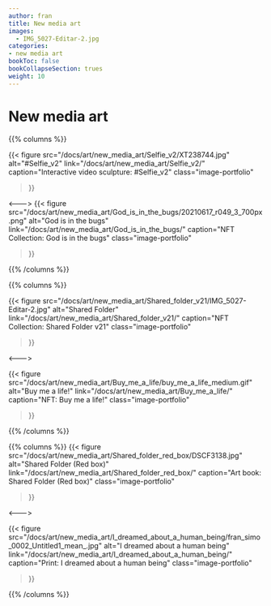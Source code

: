 ```yaml
---
author: fran
title: New media art
images:
  - IMG_5027-Editar-2.jpg
categories:
- new media art
bookToc: false
bookCollapseSection: trues
weight: 10
---
```

# New media art

{{% columns %}}

{{< figure
  src="/docs/art/new_media_art/Selfie_v2/XT238744.jpg"
  alt="#Selfie_v2"
  link="/docs/art/new_media_art/Selfie_v2/"
  caption="Interactive video sculpture: #Selfie_v2"
  class="image-portfolio"
>}}

<--->
{{< figure
  src="/docs/art/new_media_art/God_is_in_the_bugs/20210617_r049_3_700px.png"
  alt="God is in the bugs"
  link="/docs/art/new_media_art/God_is_in_the_bugs/"
  caption="NFT Collection: God is in the bugs"
  class="image-portfolio"
>}}


{{% /columns %}}

{{% columns %}}


{{< figure
  src="/docs/art/new_media_art/Shared_folder_v21/IMG_5027-Editar-2.jpg"
  alt="Shared Folder"
  link="/docs/art/new_media_art/Shared_folder_v21/"
  caption="NFT Collection: Shared Folder v21"
  class="image-portfolio"
>}}


<--->

{{< figure
  src="/docs/art/new_media_art/Buy_me_a_life/buy_me_a_life_medium.gif"
  alt="Buy me a life!"
  link="/docs/art/new_media_art/Buy_me_a_life/"
  caption="NFT: Buy me a life!"
  class="image-portfolio"
>}}

{{% /columns %}}

{{% columns %}}
{{< figure
  src="/docs/art/new_media_art/Shared_folder_red_box/DSCF3138.jpg"
  alt="Shared Folder (Red box)"
  link="/docs/art/new_media_art/Shared_folder_red_box/"
  caption="Art book: Shared Folder (Red box)"
  class="image-portfolio"
>}}

<--->

{{< figure
  src="/docs/art/new_media_art/I_dreamed_about_a_human_being/fran_simo_0002_Untitled1_mean_.jpg"
  alt="I dreamed about a human being"
  link="/docs/art/new_media_art/I_dreamed_about_a_human_being/"
  caption="Print: I dreamed about a human being"
  class="image-portfolio"
>}}

{{% /columns %}}

